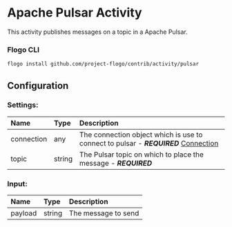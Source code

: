 
# Apache Pulsar Activity

This activity publishes messages on a topic in a Apache Pulsar.

### Flogo CLI
```bash
flogo install github.com/project-flogo/contrib/activity/pulsar
```

## Configuration

### Settings: 
| Name       | Type   | Description
|:---        | :---   | :---   
| connection | any    | The connection object which is use to connect to pulsar - ***REQUIRED*** [Connection](../connection/README.md)
| topic      | string | The Pulsar topic on which to place the message - ***REQUIRED***

### Input:

| Name       | Type   | Description
|:---        | :---   | :---  
| payload    | string | The message to send 

